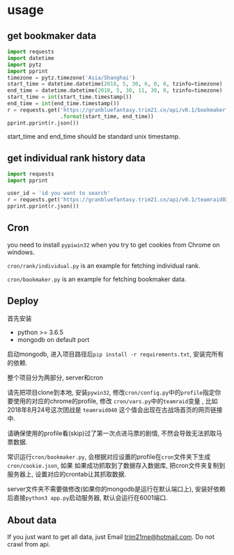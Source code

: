 # usage

## get bookmaker data

```python
import requests
import datetime
import pytz
import pprint
timezone = pytz.timezone('Asia/Shanghai')
start_time = datetime.datetime(2018, 5, 30, 6, 0, 0, tzinfo=timezone)
end_time = datetime.datetime(2018, 5, 30, 11, 30, 0, tzinfo=timezone)
start_time = int(start_time.timestamp())
end_time = int(end_time.timestamp())
r = requests.get('https://granbluefantasy.trim21.cn/api/v0.1/bookmaker?start={}&end={}'
                 .format(start_time, end_time))
pprint.pprint(r.json())
```

start_time and end_time should be standard unix timestamp.

## get individual rank history data

```python
import requests
import pprint

user_id = 'id you want to search'
r = requests.get('https://granbluefantasy.trim21.cn/api/v0.1/teamraid038/individual', {'user_id': user_id})
pprint.pprint(r.json())
```

## Cron

you need to install `pypiwin32` when you try to get cookies from Chrome on windows.

`cron/rank/individual.py` is an example for fetching individual rank.

`cron/bookmaker.py` is an example for fetching bookmaker data.

## Deploy

首先安装 
- python >= 3.6.5
- mongodb on default port

启动mongodb, 进入项目路径后`pip install -r requirements.txt`, 安装完所有的依赖.

整个项目分为两部分, server和cron

请先把项目clone到本地, 安装`pywin32`, 修改`cron/config.py`中的`profile`指定你要使用的对应的chrome的profile, 修改 `cron/vars.py`中的`teamraid`变量 , 比如2018年8月24号这次团战是 `teamraid040` 这个值会出现在古战场首页的网页链接中.

请确保使用的profile看(skip)过了第一次点进马票的剧情, 不然会导致无法抓取马票数据.

常识运行`cron/bookmaker.py`, 会根据对应设置的profile在`cron`文件夹下生成`cron/cookie.json`, 如果
 如果成功抓取到了数据存入数据库, 把cron文件夹复制到服务器上, 设置对应的crontab让其抓取数据.

 server文件夹不需要做修改(如果你的mongodb是运行在默认端口上), 安装好依赖后直接`python3 app.py`启动服务器, 默认会运行在6001端口.


## About data

If you just want to get all data, just Email [trim21me@hotmail.com](mailto:trim21me@hotmail.com). Do not crawl from api.
